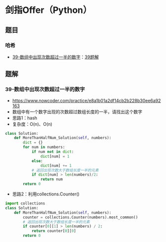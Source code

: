 # 剑指Offer（Python）

## 题目
### 哈希
- [39-数组中出现次数超过一半的数字](https://www.nowcoder.com/practice/e8a1b01a2df14cb2b228b30ee6a92163)：[39题解](#39-数组中出现次数超过一半的数字)

## 题解
### 39-数组中出现次数超过一半的数字
- https://www.nowcoder.com/practice/e8a1b01a2df14cb2b228b30ee6a92163
- 数组中有一个数字出现的次数超过数组长度的一半，请找出这个数字
- 思路1：hash
- 复杂度：O(n)、O(n)
```python
class Solution:
    def MoreThanHalfNum_Solution(self, numbers):
        dict = {}
        for num in numbers:
            if num not in dict:
                dict[num] = 1
            else:
                dict[num] += 1
            # 返回出现次数大于数组长度一半的元素
            if dict[num] > len(numbers)/2:
                return num
        return 0
```
- 思路2：利用collections.Counter()
```python
import collections
class Solution:
    def MoreThanHalfNum_Solution(self, numbers):
        counter = collections.Counter(numbers).most_common()
        # 返回出现次数大于数组长度一半的元素
        if counter[0][1] > len(numbers) / 2:
            return counter[0][0]
        return 0
```
